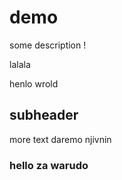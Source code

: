 # demo
some description !

<!-- <<<<<<< readme-edits -->
lalala
<!-- ======= -->
henlo wrold
<!-- >>>>>>> main -->

## subheader 

more text daremo njivnin

### hello za warudo